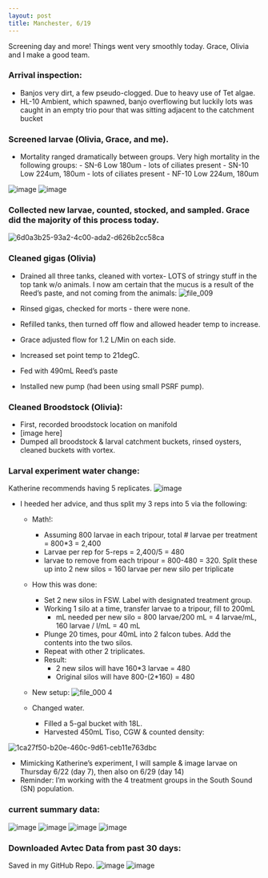 ```yaml
---
layout: post
title: Manchester, 6/19
---
```


Screening day and more! Things went very smoothly today. Grace, Olivia and I make a good team.

### Arrival inspection:

- Banjos very dirt, a few pseudo-clogged. Due to heavy use of Tet algae.
- HL-10 Ambient, which spawned, banjo overflowing but luckily lots was caught in an empty trio pour that was sitting adjacent to the catchment bucket

### Screened larvae (Olivia, Grace, and me).

- Mortality ranged dramatically between groups. Very high mortality in the following groups:
        - SN-6 Low 180um - lots of ciliates present
        - SN-10 Low 224um, 180um - lots of ciliates present
        - NF-10 Low 224um, 180um
        
![image](https://user-images.githubusercontent.com/17264765/27321862-c8a0c876-5550-11e7-98da-7c15dd4c6c4b.png)
![image](https://user-images.githubusercontent.com/17264765/27321876-db505298-5550-11e7-92f8-58fd8e23a022.png)

### Collected new larvae, counted, stocked, and sampled. Grace did the majority of this process today.
![6d0a3b25-93a2-4c00-ada2-d626b2cc58ca](https://user-images.githubusercontent.com/17264765/27321810-84fc8150-5550-11e7-83ac-40060a368d1d.png)

### Cleaned gigas (Olivia)

- Drained all three tanks, cleaned with vortex- LOTS of stringy stuff in the top tank w/o animals. I now am certain that the mucus is a result of the Reed’s paste, and not coming from the animals:
![file_009](https://user-images.githubusercontent.com/17264765/27322123-b1afc878-5551-11e7-839e-28e557465e43.jpeg)

- Rinsed gigas, checked for morts - there were none.
- Refilled tanks, then turned off flow and allowed header temp to increase.
- Grace adjusted flow for 1.2 L/Min on each side.
- Increased set point temp to 21degC.
- Fed with 490mL Reed’s paste
- Installed new pump (had been using small PSRF pump).

### Cleaned Broodstock (Olivia):

- First, recorded broodstock location on manifold
- [image here]
- Dumped all broodstock & larval catchment buckets, rinsed oysters, cleaned buckets with vortex.

### Larval experiment water change:

Katherine recommends having 5 replicates.
![image](https://user-images.githubusercontent.com/17264765/27322651-c19d93d0-5553-11e7-8913-43bbebdcfc6a.png)

- I heeded her advice, and thus split my 3 reps into 5 via the following:
  - Math!:
      - Assuming 800 larvae in each tripour, total # larvae per treatment = 800*3 = 2,400
      - Larvae per rep for 5-reps = 2,400/5 = 480
      - larvae to remove from each tripour = 800-480 = 320. Split these up into 2 new silos = 160 larvae per new silo per triplicate
  - How this was done:
      - Set 2 new silos in FSW. Label with designated treatment group.
      - Working 1 silo at a time, transfer larvae to a tripour, fill to 200mL
          - mL needed per new silo = 800 larvae/200 mL = 4 larvae/mL, 160 larvae / l/mL = 40 mL
      - Plunge 20 times, pour 40mL into 2 falcon tubes. Add the contents into the two silos.
      - Repeat with other 2 triplicates.
      - Result:
          - 2 new silos will have 160*3 larvae = 480
          - Original silos will have 800-(2*160) = 480
  - New setup:
  ![file_000 4](https://user-images.githubusercontent.com/17264765/27322070-81823f1e-5551-11e7-8673-11e722adca8f.jpeg)

  - Changed water.
      - Filled a 5-gal bucket with 18L.
      - Harvested 450mL Tiso, CGW & counted density:

![1ca27f50-b20e-460c-9d61-ceb11e763dbc](https://user-images.githubusercontent.com/17264765/27321818-88addaf6-5550-11e7-80f3-3423ab96f26a.png)

  - Mimicking Katherine’s experiment, I will sample & image larvae on Thursday 6/22 (day 7), then also on 6/29 (day 14)
  - Reminder: I’m working with the 4 treatment groups in the South Sound (SN) population.
    
### current summary data: 
![image](https://user-images.githubusercontent.com/17264765/27322333-991954c2-5552-11e7-8f2a-8544832018ff.png)
![image](https://user-images.githubusercontent.com/17264765/27321907-f2e70f82-5550-11e7-9e51-26d3081bd8d1.png)
![image](https://user-images.githubusercontent.com/17264765/27321921-ff8e711c-5550-11e7-8a21-6d599b4f69b9.png)
![image](https://user-images.githubusercontent.com/17264765/27321966-2d001434-5551-11e7-9809-f21a2df6683c.png)

### Downloaded Avtec Data from past 30 days:
Saved in my GitHub Repo.
![image](https://user-images.githubusercontent.com/17264765/27322431-0113d336-5553-11e7-83f2-775fb92de571.png)
![image](https://user-images.githubusercontent.com/17264765/27322458-0e309a0e-5553-11e7-8139-0532fac3cb5a.png)


